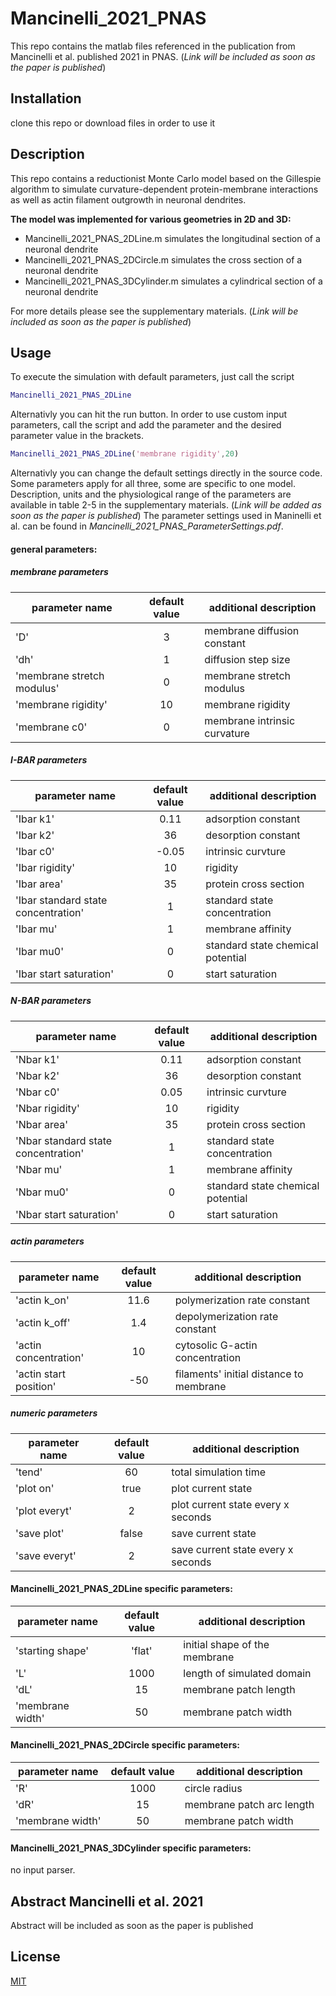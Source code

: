 # Mancinelli_2021_PNAS
This repo contains the matlab files referenced in the publication from
Mancinelli et al. published 2021 in PNAS.
(*Link will be included as soon as the paper is published*)

## Installation
clone this repo or download files in order to use it

## Description
This repo contains a reductionist Monte Carlo model based on the
Gillespie algorithm to simulate curvature-dependent protein-membrane
interactions as well as actin filament outgrowth in neuronal dendrites.

**The model was implemented for various geometries in 2D and 3D:**
* Mancinelli_2021_PNAS_2DLine.m simulates the longitudinal section of a
neuronal dendrite
* Mancinelli_2021_PNAS_2DCircle.m simulates the cross section of a
neuronal dendrite
* Mancinelli_2021_PNAS_3DCylinder.m simulates a cylindrical section of a
neuronal dendrite

For more details please see the supplementary materials.
(*Link will be included as soon as the paper is published*)

## Usage
To execute the simulation with default parameters, just call the script
```matlab
Mancinelli_2021_PNAS_2DLine
```
Alternativly you can hit the run button. In order to use custom input
parameters, call the script and add the parameter and the desired
parameter value in the brackets.
```matlab
Mancinelli_2021_PNAS_2DLine('membrane rigidity',20)
```
Alternativly you can change the default settings directly in the source
code.
Some parameters apply for all three, some are specific to one model.
Description, units and the physiological range of the parameters are
available in table 2-5 in the supplementary materials. (*Link will be
added as soon as the paper is published*)
The parameter settings used in Maninelli et al. can be found in
*Mancinelli_2021_PNAS_ParameterSettings.pdf*.


#### general parameters:
##### membrane parameters

| parameter name  | default value | additional description |
| --------------- |:-------------:|-------------|
| 'D'             | 3             | membrane diffusion constant |
|'dh'|1|diffusion step size|
| 'membrane stretch modulus'| 0     |membrane stretch modulus|
| 'membrane rigidity' | 10     |membrane rigidity|
| 'membrane c0' | 0 | membrane intrinsic curvature |

##### I-BAR parameters

| parameter name  | default value | additional description |
| --------------- |:-------------:|-------------|
|'Ibar k1'|0.11|adsorption constant|
|'Ibar k2'|36|desorption constant|
|'Ibar c0' | -0.05 |intrinsic curvture |
|'Ibar rigidity'|10|rigidity |
|'Ibar area'|35|protein cross section|
|'Ibar standard state concentration'|1|standard state concentration|
|'Ibar mu'|1|membrane affinity|
|'Ibar mu0'|0|standard state chemical potential|
|'Ibar start saturation'|0|start saturation|

##### N-BAR parameters

| parameter name  | default value | additional description |
| --------------- |:-------------:|-------------|
|'Nbar k1'|0.11|adsorption constant|
|'Nbar k2'|36|desorption constant|
|'Nbar c0' | 0.05 |intrinsic curvture |
|'Nbar rigidity'|10|rigidity |
|'Nbar area'|35|protein cross section|
|'Nbar standard state concentration'|1|standard state concentration|
|'Nbar mu'|1|membrane affinity|
|'Nbar mu0'|0|standard state chemical potential|
|'Nbar start saturation'|0|start saturation|

##### actin parameters

| parameter name  | default value | additional description |
| --------------- |:-------------:|-------------|
|'actin k_on'|11.6|polymerization rate constant|
|'actin k_off'|1.4|depolymerization rate constant|
|'actin concentration'|10|cytosolic G-actin concentration|
|'actin start position'|-50|filaments' initial distance to membrane|

##### numeric parameters
| parameter name  | default value | additional description |
| --------------- |:-------------:|-------------|
|'tend'|60|total simulation time|
|'plot on'|true|plot current state|
|'plot everyt'|2|plot current state every x seconds|
|'save plot'|false|save current state|
|'save everyt'|2|save current state every x seconds|

#### Mancinelli_2021_PNAS_2DLine specific parameters:
| parameter name  | default value | additional description |
| --------------- |:-------------:|-------------|
|'starting shape'|'flat'|initial shape of the membrane|
|'L'|1000|length of simulated domain|
|'dL'|15|membrane patch length|
|'membrane width'|50|membrane patch width|

#### Mancinelli_2021_PNAS_2DCircle specific parameters:
| parameter name  | default value | additional description |
| --------------- |:-------------:|-------------|
|'R'|1000|circle radius|
|'dR'|15|membrane patch arc length|
|'membrane width'|50|membrane patch width|

#### Mancinelli_2021_PNAS_3DCylinder specific parameters:
no input parser.


## Abstract Mancinelli et al. 2021
Abstract will be included as soon as the paper is published

## License
[MIT](https://choosealicense.com/licenses/mit/)

